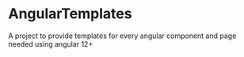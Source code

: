 # AngularTemplates
A project to provide templates for every angular component and page needed using angular 12+
